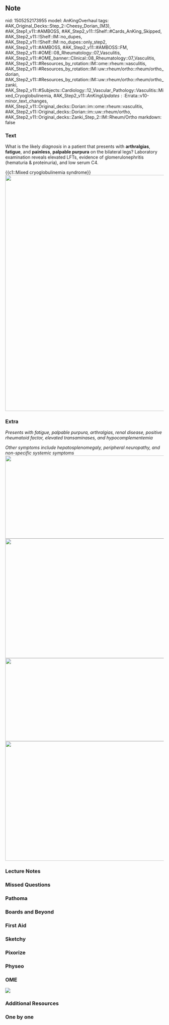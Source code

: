 ## Note
nid: 1505252173955
model: AnKingOverhaul
tags: #AK_Original_Decks::Step_2::Cheesy_Dorian_(M3), #AK_Step1_v11::#AMBOSS, #AK_Step2_v11::!Shelf::#Cards_AnKing_Skipped, #AK_Step2_v11::!Shelf::IM::no_dupes, #AK_Step2_v11::!Shelf::IM::no_dupes::only_step2, #AK_Step2_v11::#AMBOSS, #AK_Step2_v11::#AMBOSS::FM, #AK_Step2_v11::#OME::08_Rheumatology::07_Vasculitis, #AK_Step2_v11::#OME_banner::Clinical::08_Rheumatology::07_Vasculitis, #AK_Step2_v11::#Resources_by_rotation::IM::ome::rheum::vasculitis, #AK_Step2_v11::#Resources_by_rotation::IM::uw::rheum/ortho::rheum/ortho_dorian, #AK_Step2_v11::#Resources_by_rotation::IM::uw::rheum/ortho::rheum/ortho_zanki, #AK_Step2_v11::#Subjects::Cardiology::12_Vascular_Pathology::Vasculitis::Mixed_Cryoglobulinemia, #AK_Step2_v11::$AnKingUpdates::$Errata::v10-minor_text_changes, #AK_Step2_v11::Original_decks::Dorian::im::ome::rheum::vasculitis, #AK_Step2_v11::Original_decks::Dorian::im::uw::rheum/ortho, #AK_Step2_v11::Original_decks::Zanki_Step_2::IM::Rheum/Ortho
markdown: false

### Text
What is the likely <i>diagnosis</i> in a patient that presents with
<b>arthralgias</b>, <b>fatigue</b>, and <b>painless</b>,
<b>palpable purpura</b> on the bilateral legs? Laboratory
examination reveals elevated LFTs, evidence of glomerulonephritis
(hematuria & proteinuria), and low serum C4.
<div>
  {{c1::Mixed cryoglobulinemia syndrome}}
</div>
<div><img src="usat2_c179f007_1606536512074.png" class="" style=
"height: 748px; width: 529px;"></div>

### Extra
<i>Presents with fatigue, palpable purpura, arthralgias, renal
disease, positive rheumatoid factor, elevated transaminases, and
hypocomplementemia</i>
<div>
  <div>
    <i>Other symptoms include hepatosplenomegaly, peripheral
    neuropathy, and non-specific systemic symptoms</i>
  </div>
  <div>
    <i><img class="" src="sheett_1606536512074.png" style=
    "height: 263px; width: 529px;"></i>
  </div>
  <div>
    <b><i><img class="" src=
    "Screen%20Shot%202017-04-25%20at%2012.16.08%20PM.jpg" style=
    "height: 379px; width: 529px;"></i></b>
  </div>
  <div>
    <div>
      <i><img src="sheett_1606536512074.png" class="" style=
      "height: 263px; width: 529px;"><img src=
      "Screen%20Shot%202017-04-25%20at%2012.16.08%20PM.jpg" class=
      "" style="height: 379px; width: 529px;"></i>
    </div>
  </div>
</div>

### Lecture Notes


### Missed Questions


### Pathoma


### Boards and Beyond


### First Aid


### Sketchy


### Pixorize


### Physeo


### OME
<div class="ome-widget">
  <a href=
  "https://onlinemeded.org/spa/rheumatology/vasculitis/acquire?ref=anki">
  <img src="_OME_AnkiFlashcards_Lesson_4.png"></a>
</div>

### Additional Resources


### One by one


